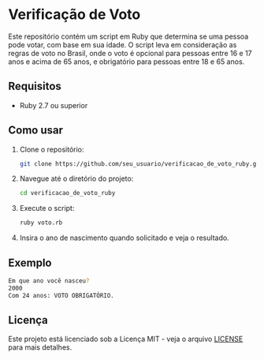 # Verificação de Voto

Este repositório contém um script em Ruby que determina se uma pessoa pode votar, com base em sua idade. O script leva em consideração as regras de voto no Brasil, onde o voto é opcional para pessoas entre 16 e 17 anos e acima de 65 anos, e obrigatório para pessoas entre 18 e 65 anos.

## Requisitos

- Ruby 2.7 ou superior

## Como usar

1. Clone o repositório:

    ```bash
    git clone https://github.com/seu_usuario/verificacao_de_voto_ruby.git
    ```

2. Navegue até o diretório do projeto:

    ```bash
    cd verificacao_de_voto_ruby
    ```

3. Execute o script:

    ```bash
    ruby voto.rb
    ```

4. Insira o ano de nascimento quando solicitado e veja o resultado.

## Exemplo

```sh
Em que ano você nasceu?
2000
Com 24 anos: VOTO OBRIGATÓRIO.
```

## Licença

Este projeto está licenciado sob a Licença MIT - veja o arquivo [LICENSE](LICENSE) para mais detalhes.

